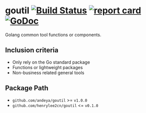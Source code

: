 # goutil [![Build Status](https://travis-ci.org/andeya/goutil.svg?branch=mgoutil)](https://travis-ci.org/andeya/goutil) [![report card](https://goreportcard.com/badge/github.com/andeya/goutil?style=flat-square)](http://goreportcard.com/report/andeya/goutil) [![GoDoc](https://img.shields.io/badge/godoc-reference-blue.svg?style=flat-square)](http://godoc.org/github.com/andeya/goutil)

Golang common tool functions or components.

## Inclusion criteria

- Only rely on the Go standard package
- Functions or lightweight packages
- Non-business related general tools

## Package Path

- `github.com/andeya/goutil` >= `v1.0.0`
- `github.com/henrylee2cn/goutil` <= `v0.1.0`
